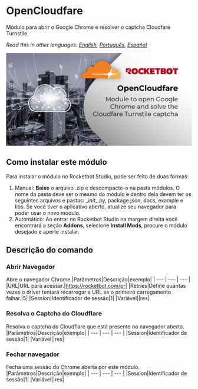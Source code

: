 



# OpenCloudfare
  
Módulo para abrir o Google Chrome e resolver o captcha Cloudfare Turnstile.  

*Read this in other languages: [English](Manual_OpenCloudfare.md), [Português](Manual_OpenCloudfare.pr.md), [Español](Manual_OpenCloudfare.es.md)*
  
![banner](imgs/Banner_OpenCloudfare.jpg)
## Como instalar este módulo
  
Para instalar o módulo no Rocketbot Studio, pode ser feito de duas formas:
1. Manual: __Baixe__ o arquivo .zip e descompacte-o na pasta módulos. O nome da pasta deve ser o mesmo do módulo e dentro dela devem ter os seguintes arquivos e pastas: \__init__.py, package.json, docs, example e libs. Se você tiver o aplicativo aberto, atualize seu navegador para poder usar o novo módulo.
2. Automático: Ao entrar no Rocketbot Studio na margem direita você encontrará a seção **Addons**, selecione **Install Mods**, procure o módulo desejado e aperte instalar.  


## Descrição do comando

### Abrir Navegador
  
Abre o navegador Chrome
|Parâmetros|Descrição|exemplo|
| --- | --- | --- |
|URL|URL para acessar.|https://rocketbot.com/pr|
|Retries|Define quantas vezes o driver tentará recarregar a URL se o primeiro carregamento falhar.|5|
|Session|Identificador de sessão|1|
|Variável||res|

### Resolva o Captcha do Cloudflare
  
Resolva o captcha do Cloudflare que está presente no navegador aberto.
|Parâmetros|Descrição|exemplo|
| --- | --- | --- |
|Session|Identificador de sessão|1|
|Variável||res|

### Fechar navegador
  
Fecha uma sessão do Chrome aberta por este módulo.
|Parâmetros|Descrição|exemplo|
| --- | --- | --- |
|Session|Identificador de sessão|1|
|Variável||res|
